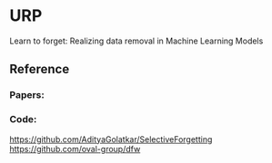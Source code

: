 # URP
Learn to forget: Realizing data removal in Machine Learning Models

## Reference
### Papers:

### Code: 
https://github.com/AdityaGolatkar/SelectiveForgetting
https://github.com/oval-group/dfw
